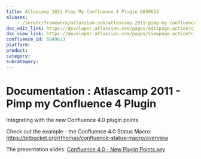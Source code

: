 ```yaml
---
title: Atlascamp 2011 Pimp My Confluence 4 Plugin 6849623
aliases:
    - /server/framework/atlassian-sdk/atlascamp-2011-pimp-my-confluence-4-plugin-6849623.html
dac_edit_link: https://developer.atlassian.com/pages/editpage.action?cjm=wozere&pageId=6849623
dac_view_link: https://developer.atlassian.com/pages/viewpage.action?cjm=wozere&pageId=6849623
confluence_id: 6849623
platform:
product:
category:
subcategory:
---
```

# Documentation : Atlascamp 2011 - Pimp my Confluence 4 Plugin

Integrating with the new Confluence 4.0 plugin points

Check out the example - the Confluence 4.0 Status Macro: <a href="https://bitbucket.org/rthomas/confluence-status-macro/overview" class="uri external-link">https://bitbucket.org/rthomas/confluence-status-macro/overview</a>

The presentation slides: [Confluence 4.0 - New Plugin Points.key](attachments/6849623/7078095.key)

















































































































































































































































































































